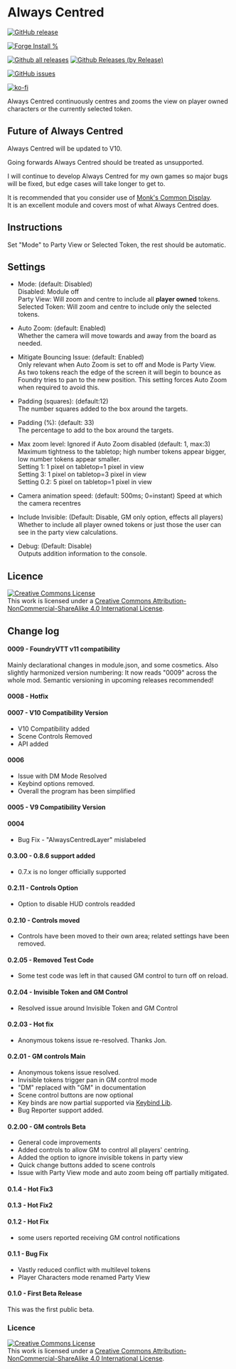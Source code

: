# Always Centred

[![GitHub release](https://img.shields.io/github/release/sdoehren/always-centred.svg)](https://GitHub.com/sdoehren/always-centred/releases/)

[![Forge Install %](https://img.shields.io/badge/dynamic/json?label=Forge%20Installs&query=package.installs&suffix=%25&url=https%3A%2F%2Fforge-vtt.com%2Fapi%2Fbazaar%2Fpackage%2Falways-centred
)](https://GitHub.com/sdoehren/always-centred/releases/)


[![Github all releases](https://img.shields.io/github/downloads/sdoehren/always-centred/total.svg)](https://GitHub.com/sdoehren/always-centred/releases/)
[![Github Releases (by Release)](https://img.shields.io/github/downloads/sdoehren/always-centred/latest/total.svg)](https://GitHub.com/sdoehren/always-centred/releases/)


[![GitHub issues](https://img.shields.io/github/issues/sdoehren/always-centred/bug.svg)](https://GitHub.com/sdoehren/always-centred/issues/)
 

[![ko-fi](https://img.shields.io/badge/ko--fi-Support%20Me-red?style=flat-square&logo=ko-fi)](https://ko-fi.com/sdoehren)


Always Centred continuously centres and zooms the view on player owned characters or the currently selected token.


## Future of Always Centred

Always Centred will be updated to V10.

Going forwards Always Centred should be treated as unsupported.

I will continue to develop Always Centred for my own games so major bugs will be fixed, but edge cases will take longer to get to.

It is recommended that you consider use of [Monk's Common Display](https://github.com/ironmonk88/monks-common-display).  
It is an excellent module and covers most of what Always Centred does.



## Instructions
Set "Mode" to Party View or Selected Token, the rest should be automatic.

## Settings

- Mode: (default: Disabled)  
Disabled: Module off  
Party View: Will zoom and centre to include all **player owned** tokens.  
Selected Token:  Will zoom and centre to include only the selected tokens.  

- Auto Zoom: (default: Enabled)  
Whether the camera will move towards and away from the board as needed.

- Mitigate Bouncing Issue: (default: Enabled)  
Only relevant when Auto Zoom is set to off and Mode is Party View.  
As two tokens reach the edge of the screen it will begin to bounce as Foundry tries to pan to the new position. This setting forces Auto Zoom when required to avoid this.
  
- Padding (squares): (default:12)  
The number squares added to the box around the targets.

- Padding (%): (default: 33)  
The percentage to add to the box around the targets. 

- Max zoom level: Ignored if Auto Zoom disabled (default: 1, max:3) 
Maximum tightness to the tabletop; high number tokens appear bigger, low number tokens appear smaller.  
Setting 1: 1 pixel on tabletop=1 pixel in view  
Setting 3: 1 pixel on tabletop=3 pixel in view  
Setting 0.2: 5 pixel on tabletop=1 pixel in view  

- Camera animation speed: (default: 500ms; 0=instant)
Speed at which the camera recentres
  
- Include Invisible: (Default: Disable, GM only option, effects all players)
Whether to include all player owned tokens or just those the user can see in the party view calculations. 
  
- Debug: (Default: Disable)  
Outputs addition information to the console.

## Licence

<a rel="license" href="http://creativecommons.org/licenses/by-nc-sa/4.0/"><img alt="Creative Commons License" style="border-width:0" src="https://i.creativecommons.org/l/by-nc-sa/4.0/88x31.png" /></a><br />This work is licensed under a <a rel="license" href="http://creativecommons.org/licenses/by-nc-sa/4.0/">Creative Commons Attribution-NonCommercial-ShareAlike 4.0 International License</a>.

## Change log

#### 0009 - FoundryVTT v11 compatibility
Mainly declarational changes in module.json, and some cosmetics.
Also slightly harmonized version numbering: It now reads "0009" across the whole mod.
Semantic versioning in upcoming releases recommended!

#### 0008 - Hotfix

#### 0007 - V10 Compatibility Version

- V10 Compatibility added
- Scene Controls Removed
- API added

#### 0006

- Issue with DM Mode Resolved
- Keybind options removed.
- Overall the program has been simplified

#### 0005 - V9 Compatibility Version

#### 0004

- Bug Fix - "AlwaysCentredLayer" mislabeled


#### 0.3.00 - 0.8.6 support added

- 0.7.x is no longer officially supported

#### 0.2.11 - Controls Option

- Option to disable HUD controls readded

#### 0.2.10 - Controls moved

- Controls have been moved to their own area; related settings have been removed.

#### 0.2.05 - Removed Test Code

- Some test code was left in that caused GM control to turn off on reload.

#### 0.2.04 - Invisible Token and GM Control

- Resolved issue around Invisible Token and GM Control

#### 0.2.03 - Hot fix

- Anonymous tokens issue re-resolved. Thanks Jon.

#### 0.2.01 - GM controls Main

- Anonymous tokens issue resolved.
- Invisible tokens trigger pan in GM control mode
- "DM" replaced with "GM" in documentation
- Scene control buttons are now optional
- Key binds are now partial supported via [Keybind Lib](https://gitlab.com/fvtt-modules-lab/keybind-lib).
- Bug Reporter support added.

#### 0.2.00 - GM controls Beta
- General code improvements
- Added controls to allow GM to control all players' centring.
- Added the option to ignore invisible tokens in party view
- Quick change buttons added to scene controls
- Issue with Party View mode and auto zoom being off partially mitigated.

#### 0.1.4 - Hot Fix3

#### 0.1.3 - Hot Fix2

#### 0.1.2 - Hot Fix
- some users reported receiving GM control notifications

#### 0.1.1 - Bug Fix

- Vastly reduced conflict with multilevel tokens
- Player Characters mode renamed Party View

#### 0.1.0 - First Beta Release  
This was the first public beta.


### Licence

<a rel="license" href="http://creativecommons.org/licenses/by-nc-sa/4.0/"><img alt="Creative Commons License" style="border-width:0" src="https://i.creativecommons.org/l/by-nc-sa/4.0/88x31.png" /></a><br />This work is licensed under a <a rel="license" href="http://creativecommons.org/licenses/by-nc-sa/4.0/">Creative Commons Attribution-NonCommercial-ShareAlike 4.0 International License</a>.
